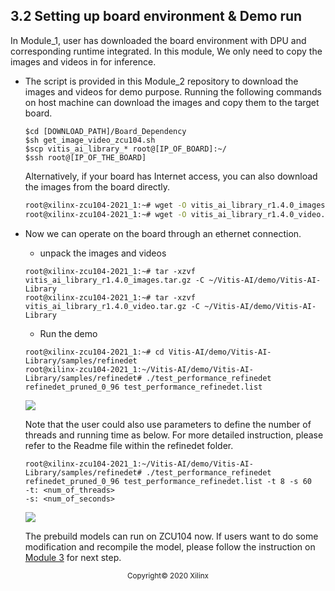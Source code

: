 3.2 Setting up board environment & Demo run
-----------------------
In Module_1, user has downloaded the board environment with DPU and corresponding runtime integrated. In this module, We only need to copy the images and videos in for inference.
* The script is provided in this Module_2 repository to download the images and videos for demo purpose. Running the following commands on host machine can download the images and copy them to the target board.
    ```
    $cd [DOWNLOAD_PATH]/Board_Dependency
    $sh get_image_video_zcu104.sh
    $scp vitis_ai_library_* root@[IP_OF_BOARD]:~/
    $ssh root@[IP_OF_THE_BOARD]
    ```

    Alternatively, if your board has Internet access, you can also download the images from the board directly.

    ```bash
    root@xilinx-zcu104-2021_1:~# wget -O vitis_ai_library_r1.4.0_images.tar.gz https://www.xilinx.com/bin/public/openDownload?filename=vitis_ai_library_r1.4.0_images.tar.gz
    root@xilinx-zcu104-2021_1:~# wget -O vitis_ai_library_r1.4.0_video.tar.gz https://www.xilinx.com/bin/public/openDownload?filename=vitis_ai_library_r1.4.0_video.tar.gz 

    ```
 * Now we can operate on the board through an ethernet connection.
   * unpack the images and videos
   ```
   root@xilinx-zcu104-2021_1:~# tar -xzvf vitis_ai_library_r1.4.0_images.tar.gz -C ~/Vitis-AI/demo/Vitis-AI-Library
   root@xilinx-zcu104-2021_1:~# tar -xzvf vitis_ai_library_r1.4.0_video.tar.gz -C ~/Vitis-AI/demo/Vitis-AI-Library
   ```
   * Run the demo
   ```
   root@xilinx-zcu104-2021_1:~# cd Vitis-AI/demo/Vitis-AI-Library/samples/refinedet
   root@xilinx-zcu104-2021_1:~/Vitis-AI/demo/Vitis-AI-Library/samples/refinedet# ./test_performance_refinedet refinedet_pruned_0_96 test_performance_refinedet.list
   ```
   <p align="left">
   <img src="images/perf_IDT.png">
   </p>
   Note that the user could also use parameters to define the number of threads and running time as below. For more detailed instruction, please refer to the Readme file within the refinedet folder.

   ```
   root@xilinx-zcu104-2021_1:~/Vitis-AI/demo/Vitis-AI-Library/samples/refinedet# ./test_performance_refinedet refinedet_pruned_0_96 test_performance_refinedet.list -t 8 -s 60
   -t: <num_of_threads>
   -s: <num_of_seconds>
   ```
   <p align="left">
   <img src="images/perf_multi_IDT.png">
   </p>

   The prebuild models can run on ZCU104 now. If users want to do some modification and recompile the model, please follow the instruction on [Module 3](../Module_3) for next step.

<p align="center"><sup>Copyright&copy; 2020 Xilinx</sup></p>
